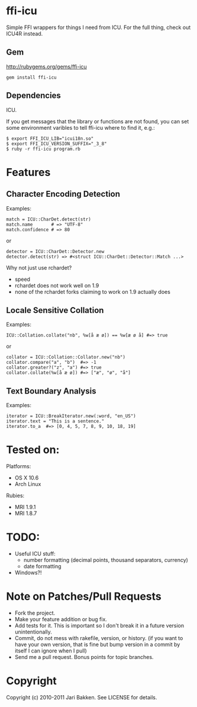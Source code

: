 ffi-icu
=======

Simple FFI wrappers for things I need from ICU. For the full thing, check out ICU4R instead.

Gem
---

http://rubygems.org/gems/ffi-icu

    gem install ffi-icu

Dependencies
------------

ICU. 

If you get messages that the library or functions are not found, you can
set some environment varibles to tell ffi-icu where to find it, e.g.:
  
    $ export FFI_ICU_LIB="icui18n.so"
    $ export FFI_ICU_VERSION_SUFFIX="_3_8" 
    $ ruby -r ffi-icu program.rb

Features
========

Character Encoding Detection
----------------------------

Examples:

    match = ICU::CharDet.detect(str)
    match.name       # => "UTF-8"
    match.confidence # => 80

or

    detector = ICU::CharDet::Detector.new
    detector.detect(str) => #<struct ICU::CharDet::Detector::Match ...>

Why not just use rchardet?

* speed
* rchardet does not work well on 1.9
* none of the rchardet forks claiming to work on 1.9 actually does

Locale Sensitive Collation
--------------------------

Examples:

    ICU::Collation.collate("nb", %w[å æ ø]) == %w[æ ø å] #=> true

or

    collator = ICU::Collation::Collator.new("nb")
    collator.compare("a", "b")  #=> -1
    collator.greater?("z", "a") #=> true
    collator.collate(%w[å æ ø]) #=> ["æ", "ø", "å"]
  
Text Boundary Analysis
----------------------

Examples:

    iterator = ICU::BreakIterator.new(:word, "en_US")
    iterator.text = "This is a sentence."
    iterator.to_a  #=> [0, 4, 5, 7, 8, 9, 10, 18, 19]

Tested on:
==========

Platforms:

* OS X 10.6
* Arch Linux

Rubies:

* MRI 1.9.1
* MRI 1.8.7

TODO:
=====

* Useful ICU stuff:
  - number formatting (decimal points, thousand separators, currency)
  - date formatting
* Windows?!

Note on Patches/Pull Requests
=============================

* Fork the project.
* Make your feature addition or bug fix.
* Add tests for it. This is important so I don't break it in a
  future version unintentionally.
* Commit, do not mess with rakefile, version, or history.
  (if you want to have your own version, that is fine but bump version in a commit by itself I can ignore when I pull)
* Send me a pull request. Bonus points for topic branches.

Copyright
=========

Copyright (c) 2010-2011 Jari Bakken. See LICENSE for details.
